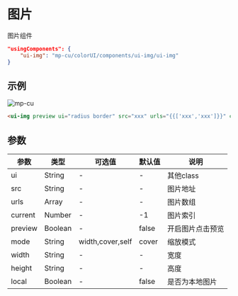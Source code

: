 <div class="mp-cu-doc-theme-content">

# 图片

图片组件

```json
"usingComponents": {
    "ui-img": "mp-cu/colorUI/components/ui-img/ui-img"
}
```

## 示例

![mp-cu](https://colorui-assest.vercel.app/mp-cu-doc/image/image.jpg)

```html
<ui-img preview ui="radius border" src="xxx" urls="{{['xxx','xxx']}}" current="0"/>
```


## 参数

|  参数  |  类型  |  可选值  |  默认值  |       说明       |
|----------|----------|----------|----------|----------|
| ui | String | - | - | 其他class |
| src | String | - | - | 图片地址 |
| urls | Array | - | - | 图片数组 |
| current | Number | - | -1 | 图片索引 |
| preview | Boolean | - | false | 开启图片点击预览 |
| mode | String | width,cover,self | cover | 缩放模式 |
| width | String | - | - | 宽度 |
| height | String | - | - | 高度 |
| local | Boolean | - | false | 是否为本地图片 |

</div>